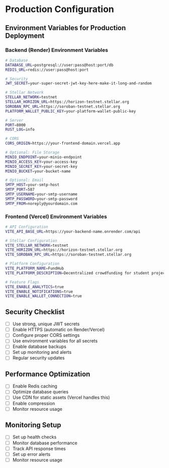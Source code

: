 # Production Configuration

## Environment Variables for Production Deployment

### Backend (Render) Environment Variables

```bash
# Database
DATABASE_URL=postgresql://user:pass@host:port/db
REDIS_URL=redis://user:pass@host:port

# Security
JWT_SECRET=your-super-secret-jwt-key-here-make-it-long-and-random

# Stellar Network
STELLAR_NETWORK=testnet
STELLAR_HORIZON_URL=https://horizon-testnet.stellar.org
SOROBAN_RPC_URL=https://soroban-testnet.stellar.org
PLATFORM_WALLET_PUBLIC_KEY=your-platform-wallet-public-key

# Server
PORT=8000
RUST_LOG=info

# CORS
CORS_ORIGIN=https://your-frontend-domain.vercel.app

# Optional: File Storage
MINIO_ENDPOINT=your-minio-endpoint
MINIO_ACCESS_KEY=your-access-key
MINIO_SECRET_KEY=your-secret-key
MINIO_BUCKET=your-bucket-name

# Optional: Email
SMTP_HOST=your-smtp-host
SMTP_PORT=587
SMTP_USERNAME=your-smtp-username
SMTP_PASSWORD=your-smtp-password
SMTP_FROM=noreply@yourdomain.com
```

### Frontend (Vercel) Environment Variables

```bash
# API Configuration
VITE_API_BASE_URL=https://your-backend-name.onrender.com/api

# Stellar Configuration
VITE_STELLAR_NETWORK=testnet
VITE_HORIZON_URL=https://horizon-testnet.stellar.org
VITE_SOROBAN_RPC_URL=https://soroban-testnet.stellar.org

# Platform Configuration
VITE_PLATFORM_NAME=FundHub
VITE_PLATFORM_DESCRIPTION=Decentralized crowdfunding for student projects

# Feature Flags
VITE_ENABLE_ANALYTICS=true
VITE_ENABLE_NOTIFICATIONS=true
VITE_ENABLE_WALLET_CONNECTION=true
```

## Security Checklist

- [ ] Use strong, unique JWT secrets
- [ ] Enable HTTPS (automatic on Render/Vercel)
- [ ] Configure proper CORS settings
- [ ] Use environment variables for all secrets
- [ ] Enable database backups
- [ ] Set up monitoring and alerts
- [ ] Regular security updates

## Performance Optimization

- [ ] Enable Redis caching
- [ ] Optimize database queries
- [ ] Use CDN for static assets (Vercel handles this)
- [ ] Enable compression
- [ ] Monitor resource usage

## Monitoring Setup

- [ ] Set up health checks
- [ ] Monitor database performance
- [ ] Track API response times
- [ ] Set up error alerts
- [ ] Monitor resource usage
